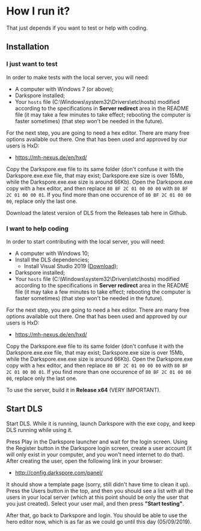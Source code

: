 # How I run it?
That just depends if you want to test or help with coding.

## Installation

### I just want to test
In order to make tests with the local server, you will need:

- A computer with Windows 7 (or above);
- Darkspore installed;
- Your `hosts` file (C:\Windows\system32\Drivers\etc\hosts) modified according to the specifications in **Server redirect** area in the README file (it may take a few minutes to take effect; rebooting the computer is faster sometimes) (that step won't be needed in the future).

For the next step, you are going to need a hex editor. There are many free options
available out there. One that has been used and approved by our users is HxD:

- https://mh-nexus.de/en/hxd/

Copy the Darkspore.exe file to its same folder (don't confuse it with the Darkspore.exe.exe file, that may exist; Darkspore.exe size is over 15Mb, while the Darkspore.exe.exe size is around 66Kb). Open the Darkspore.exe copy with a hex editor, and then replace `80 BF 2C 01 00 00 00` with `80 BF 2C 01 00 00 01`. If you find more than one occurence of `80 BF 2C 01 00 00 00`, replace only the last one.

Download the latest version of DLS from the Releases tab here in Github. 

### I want to help coding
In order to start contributing with the local server, you will need:

- A computer with Windows 10;
- Install the DLS dependencies;
   - Install Visual Studio 2019 ([Download](https://visualstudio.microsoft.com/thank-you-downloading-visual-studio/?sku=Community&rel=16));
- Darkspore installed;
- Your `hosts` file (C:\Windows\system32\Drivers\etc\hosts) modified according to the specifications in **Server redirect** area in the README file (it may take a few minutes to take effect; rebooting the computer is faster sometimes) (that step won't be needed in the future).

For the next step, you are going to need a hex editor. There are many free options
available out there. One that has been used and approved by our users is HxD:

- https://mh-nexus.de/en/hxd/

Copy the Darkspore.exe file to its same folder (don't confuse it with the Darkspore.exe.exe file, that may exist; Darkspore.exe size is over 15Mb, while the Darkspore.exe.exe size is around 66Kb). Open the Darkspore.exe copy with a hex editor, and then replace `80 BF 2C 01 00 00 00` with `80 BF 2C 01 00 00 01`. If you find more than one occurence of `80 BF 2C 01 00 00 00`, replace only the last one.

To use the server, build it in **Release x64** (VERY IMPORTANT).

## Start DLS
Start DLS. While it is running, launch Darkspore with the exe copy, and keep DLS running while using it.

Press Play in the Darkspore launcher and wait for the login screen. Using the Register button in the Darkspore login screen, create a user account (it will only exist in your computer, and you won't need internet to do that). After creating the user, open the following link in your browser:

- http://config.darkspore.com/panel/

It should show a template page (sorry, still didn't have time to clean it up). Press the Users button in the top, and then you should see a list with all the users in your local server (which at this point should be only the user that you just created). Select your user mail, and then press **"Start testing"**.

After that, go back to Darkspore and login. You should be able to use the hero editor now, which is as far as we could go until this day (05/09/2019).